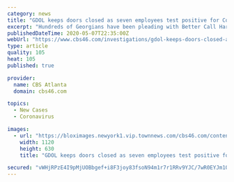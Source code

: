 ```yaml
---
category: news
title: "GDOL keeps doors closed as seven employees test positive for Covid-19"
excerpt: "Hundreds of Georgians have been pleading with Better Call Harry for help with their unemployment claims. Many are asking for the Georgia Department of Labor to"
publishedDateTime: 2020-05-07T22:35:00Z
webUrl: "https://www.cbs46.com/investigations/gdol-keeps-doors-closed-as-seven-employees-test-positive-for-covid-19/article_019389fc-90b3-11ea-816a-5f1e7f891d2a.html"
type: article
quality: 105
heat: 105
published: true

provider:
  name: CBS Atlanta
  domain: cbs46.com

topics:
  - New Cases
  - Coronavirus

images:
  - url: "https://bloximages.newyork1.vip.townnews.com/cbs46.com/content/tncms/assets/v3/editorial/3/6c/36ca6279-cc7b-51c1-bff6-0ca51688a919/5eb491b11f83f.image.jpg?resize=1120%2C630"
    width: 1120
    height: 630
    title: "GDOL keeps doors closed as seven employees test positive for Covid-19"

secured: "vWHjRPzE4I9pMjUOBbgef+i8F3joy83fsoN94m1r7r1RRv9YJC/7wR0EYJm1OyVGgZ/Z17jBLQso4bMirMZZJ8Mf4G0/YcApz+7VkvN3pUR/yJr0z+hpXxtbTD6nC8yDGbQU/XlYIZ3EL5SCnYE5P+mQ3ICxUkTxs6NLWPCELMkZqtKV9s9UvaeqLFf9s6hFI7zXcRo0EnlHqyEm3lU9WEGHaRE3DAyqjikDOAqSwbvMV5FPjT32Z96s2hNWvi/jDajKgXz0S7ibYWZ3s82FgpZwyr3WDbS6jowIpgs6P6p1P5cip007x+eobkJQYEoj2mmvHB3NO+QWMNhGNuMxzsvbo7X65L64EH49v3+ZnaY9kzbxFKJ7PJskWV6XzpvvYpotubLFnw1NdHf8ylGvcNw+vahGdVGRoQcUO947AfUO5Rzi3v0635Q2QjNp42cjJhh/AvR8gvmZmX5QmmcaXAw3ne50I6VPcpEzXZzG9OA=;p6Hr9jZZlsZFoOeyTV8C7w=="
---
```


